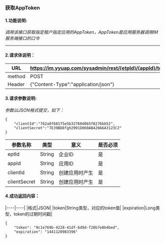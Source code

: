 ### 获取AppToken

#### 1.功能说明:
*调用该接口获取指定租户指定应用的AppToken，AppToken是应用服务器调用IM服务端接口的口令*
***

#### 2.请求体说明：


|URL|https://im.yyuap.com/sysadmin/rest/{etpId}/{appId}/token|
|----|----|
|method|POST|
|Header|{"Content-Type":"application/json"}|

#### 3.请求参数说明:
*参数以JSON格式提交，如下：*

	{
		"clientId":"762a8f681f5e5b32760d0b5f8276bb52",
		"clientSecret":"7E39BD8fgh2991D060AB420A6A3123C2"
	}

|参数名称|类型|意义|是否必须|
|----|----|----|----|
|eptId|String|企业ID|是|
|appId|String|应用ID|是|
|clientId|String|创建应用时产生|是|
|clientSecret|String|创建应用时产生|是|

#### 4.成功返回内容：

|----|----|
|格式|JSON|
|token|String类型，对应的token值|
|expiration|Long类型，token的过期时间戳|


	{
  		"token": "9c1e769b-4228-41df-bd9d-f28b7e8b4bed",
  		"expiration": "1441120983396"
	}